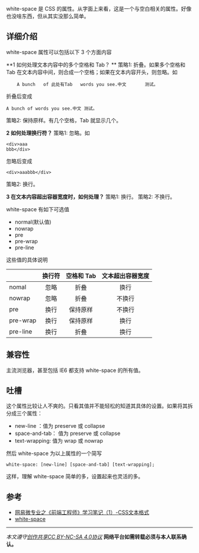 white-space 是 CSS 的属性。从字面上来看，这是一个与空白相关的属性。好像也没啥东西，但从其实没那么简单。    

## 详细介绍
white-space 属性可以包括以下 3 个方面内容

**1 如何处理文本内容中的多个空格和 Tab？ **
策略1: 折叠。如果多个空格和 Tab 在文本内容中间，则合成一个空格；如果在文本内容开头，则忽略。如
```
    A bunch   of 此处有Tab   words you see.中文       测试。
```
折叠后变成
```
A bunch of words you see.中文 测试。
```

策略2: 保持原样。有几个空格，Tab 就显示几个。

**2 如何处理换行符？**
策略1: 忽略。如
```
<div>aaa
bbb</div>
```
忽略后变成
```
<div>aaabbb</div>
```

策略2: 换行。

**3 在文本内容超出容器宽度时，如何处理？**
策略1: 换行。
策略2: 不换行。

white-space 有如下可选值
* normal(默认值)
* nowrap
* pre
* pre-wrap
* pre-line

这些值的具体说明

|         |  换行符  | 空格和 Tab  | 文本超出容器宽度 |
| :------ |:-------:|:----------:| :------------:|
| nomal   | 忽略     | 折叠        | 换行          |
| nowrap  | 忽略     | 折叠        | 不换行 		 |
| pre     | 换行     | 保持原样     | 不换行 		 |
| pre-wrap| 换行     | 保持原样     | 换行 		 |
| pre-line| 换行     | 折叠         | 换行 		 |


## 兼容性
主流浏览器，甚至包括 IE6 都支持 white-space 的所有值。

## 吐槽
这个属性比较让人不爽的。只看其值并不能轻松的知道其具体的设置。如果将其拆分成三个属性：
* new-line ：值为 preserve 或 collapse
* space-and-tab： 值为 preserve 或 collapse
* text-wrapping: 值为 wrap 或 nowrap

然后 white-space 为以上属性的一个简写
```
white-space: [new-line] [space-and-tab] [text-wrapping];
```

这样，理解 white-space 简单的多，设置起来也灵活的多。

## 参考
* [网易微专业之《前端工程师》学习笔记（1）-CSS文本格式](http://www.jianshu.com/p/e5fc6a4be0b5)
* [white-space](https://css-tricks.com/almanac/properties/w/whitespace/)

***

*本文遵守[创作共享CC BY-NC-SA 4.0协议](http://creativecommons.org/licenses/by-nc-sa/4.0/)*
**网络平台如需转载必须与本人联系确认。**
